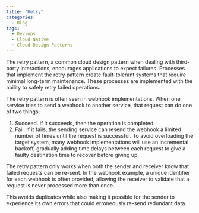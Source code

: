 ```yaml
---
title: "Retry"
categories:
  - Blog
tags:
  - Dev-ops
  - Cloud Native
  - Cloud Design Patterns
---
```


The retry pattern, a common cloud design pattern when dealing with third-party interactions, encourages applications to expect failures. Processes that implement the retry pattern create fault-tolerant systems that require minimal long-term maintenance. These processes are implemented with the ability to safely retry failed operations.

The retry pattern is often seen in webhook implementations. When one service tries to send a webhook to another service, that request can do one of two things:    
<ol>
<li>Succeed. If it succeeds, then the operation is completed.</li>
<li>Fail. If it fails, the sending service can resend the webhook a limited number of times until the request is successful. To avoid overloading the target system, many webhook implementations will use an incremental backoff, gradually adding time delays between each request to give a faulty destination time to recover before giving up.</li>
</ol>

The retry pattern only works when both the sender and receiver know that failed requests can be re-sent. In the webhook example, a unique identifier for each webhook is often provided, allowing the receiver to validate that a request is never processed more than once. 

This avoids duplicates while also making it possible for the sender to experience its own errors that could erroneously re-send redundant data.